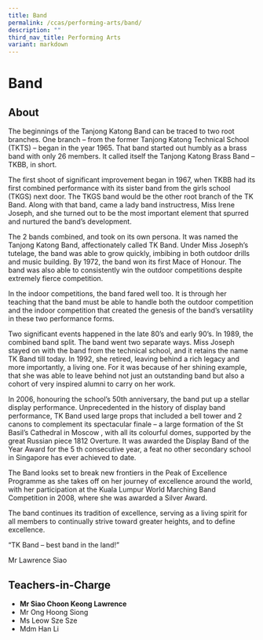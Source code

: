 ```yaml
---
title: Band
permalink: /ccas/performing-arts/band/
description: ""
third_nav_title: Performing Arts
variant: markdown
---
```

# Band

## **About**

The beginnings of the Tanjong Katong Band can be traced to two root branches. One branch – from the former Tanjong Katong Technical School (TKTS) – began in the year 1965. That band started out humbly as a brass band with only 26 members. It called itself the Tanjong Katong Brass Band – TKBB, in short.

The first shoot of significant improvement began in 1967, when TKBB had its first combined performance with its sister band from the girls school (TKGS) next door. The TKGS band would be the other root branch of the TK Band. Along with that band, came a lady band instructress, Miss Irene Joseph, and she turned out to be the most important element that spurred and nurtured the band’s development.

The 2 bands combined, and took on its own persona. It was named the Tanjong Katong Band, affectionately called TK Band. Under Miss Joseph’s tutelage, the band was able to grow quickly, imbibing in both outdoor drills and music building. By 1972, the band won its first Mace of Honour. The band was also able to consistently win the outdoor competitions despite extremely fierce competition.

In the indoor competitions, the band fared well too. It is through her teaching that the band must be able to handle both the outdoor competition and the indoor competition that created the genesis of the band’s versatility in these two performance forms.

Two significant events happened in the late 80’s and early 90’s. In 1989, the combined band split. The band went two separate ways. Miss Joseph stayed on with the band from the technical school, and it retains the name TK Band till today. In 1992, she retired, leaving behind a rich legacy and more importantly, a living one. For it was because of her shining example, that she was able to leave behind not just an outstanding band but also a cohort of very inspired alumni to carry on her work.

In 2006, honouring the school’s 50th anniversary, the band put up a stellar display performance. Unprecedented in the history of display band performance, TK Band used large props that included a bell tower and 2 canons to complement its spectacular finale – a large formation of the St Basil’s Cathedral in Moscow , with all its colourful domes, supported by the great Russian piece 1812 Overture. It was awarded the Display Band of the Year Award for the 5 th consecutive year, a feat no other secondary school in Singapore has ever achieved to date.

The Band looks set to break new frontiers in the Peak of Excellence Programme as she takes off on her journey of excellence around the world, with her participation at the Kuala Lumpur World Marching Band Competition in 2008, where she was awarded a Silver Award.

The band continues its tradition of excellence, serving as a living spirit for all members to continually strive toward greater heights, and to define excellence.

“TK Band – best band in the land!”

Mr Lawrence Siao

## **Teachers-in-Charge**

*   **Mr Siao Choon Keong Lawrence**
*   Mr Ong Hoong Siong
*   Ms Leow Sze Sze
*   Mdm Han Li